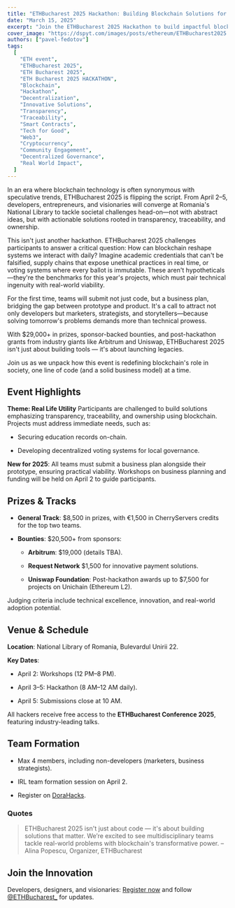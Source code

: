 ```yaml
---
title: "ETHBucharest 2025 Hackathon: Building Blockchain Solutions for Real-World Impact"
date: "March 15, 2025"
excerpt: "Join the ETHBucharest 2025 Hackathon to build impactful blockchain solutions for real-world challenges, with prizes totaling over $29,000."
cover_image: "https://dspyt.com/images/posts/ethereum/ETHBucharest2025.webp"
authors: ["pavel-fedotov"]
tags:
  [
    "ETH event",
    "ETHBucharest 2025",
    "ETH Bucharest 2025",
    "ETH Bucharest 2025 HACKATHON",
    "Blockchain",
    "Hackathon",
    "Decentralization",
    "Innovative Solutions",
    "Transparency",
    "Traceability",
    "Smart Contracts",
    "Tech for Good",
    "Web3",
    "Cryptocurrency",
    "Community Engagement",
    "Decentralized Governance",
    "Real World Impact",
  ]
---
```


In an era where blockchain technology is often synonymous with speculative trends, ETHBucharest 2025 is flipping the script. From April 2–5, developers, entrepreneurs, and visionaries will converge at Romania's National Library to tackle societal challenges head-on—not with abstract ideas, but with actionable solutions rooted in transparency, traceability, and ownership.

This isn't just another hackathon. ETHBucharest 2025 challenges participants to answer a critical question: How can blockchain reshape systems we interact with daily? Imagine academic credentials that can't be falsified, supply chains that expose unethical practices in real time, or voting systems where every ballot is immutable. These aren't hypotheticals—they're the benchmarks for this year's projects, which must pair technical ingenuity with real-world viability.

For the first time, teams will submit not just code, but a business plan, bridging the gap between prototype and product. It's a call to attract not only developers but marketers, strategists, and storytellers—because solving tomorrow's problems demands more than technical prowess.

With $29,000+ in prizes, sponsor-backed bounties, and post-hackathon grants from industry giants like Arbitrum and Uniswap, ETHBucharest 2025 isn't just about building tools — it's about launching legacies.

Join us as we unpack how this event is redefining blockchain's role in society, one line of code (and a solid business model) at a time.

## Event Highlights

**Theme: Real Life Utility**
Participants are challenged to build solutions emphasizing transparency, traceability, and ownership using blockchain. Projects must address immediate needs, such as:

- Securing education records on-chain.

- Developing decentralized voting systems for local governance.

**New for 2025**: All teams must submit a business plan alongside their prototype, ensuring practical viability. Workshops on business planning and funding will be held on April 2 to guide participants.

## Prizes & Tracks

- **General Track**: $8,500 in prizes, with €1,500 in CherryServers credits for the top two teams.

- **Bounties**: $20,500+ from sponsors:

  - **Arbitrum**: $19,000 (details TBA).

  - **Request Network** $1,500 for innovative payment solutions.

  - **Uniswap Foundation**: Post-hackathon awards up to $7,500 for projects on Unichain (Ethereum L2).

Judging criteria include technical excellence, innovation, and real-world adoption potential.

## Venue & Schedule

**Location**: National Library of Romania, Bulevardul Unirii 22.

**Key Dates**:

- April 2: Workshops (12 PM–8 PM).

- April 3–5: Hackathon (8 AM–12 AM daily).

- April 5: Submissions close at 10 AM.

All hackers receive free access to the **ETHBucharest Conference 2025**, featuring industry-leading talks.

## Team Formation

- Max 4 members, including non-developers (marketers, business strategists).

- IRL team formation session on April 2.

- Register on [DoraHacks](https://dorahacks.io/hackathon/ethbucharest/detail).

### Quotes

> ETHBucharest 2025 isn't just about code — it's about building solutions that matter. We’re excited to see multidisciplinary teams tackle real-world problems with blockchain's transformative power.
> – Alina Popescu, Organizer, ETHBucharest

## Join the Innovation

Developers, designers, and visionaries: [Register now](https://ethbucharest.ro/) and follow [@ETHBucharest\_](https://x.com/ETHBucharest_) for updates.

